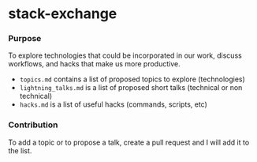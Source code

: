 # stack-exchange

### Purpose

To explore technologies that could be incorporated in our work, discuss workflows, and hacks that make us more productive. 

* `topics.md` contains a list of proposed topics to explore (technologies)
* `lightning_talks.md` is a list of proposed short talks (technical or non technical)
* `hacks.md` is a list of useful hacks (commands, scripts, etc)

### Contribution

To add a topic or to propose a talk, create a pull request and I will add it to the list.
